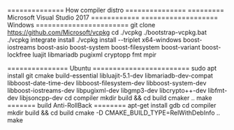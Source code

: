 ============== How compiler distro ===============
========= Microsoft Visual Studio 2017 ============
=================== Windows =======================
git clone https://github.com/Microsoft/vcpkg
cd ./vcpkg
./bootstrap-vcpkg.bat
./vcpkg integrate install
./vcpkg install --triplet x64-windows boost-iostreams boost-asio boost-system boost-filesystem boost-variant boost-lockfree luajit libmariadb pugixml cryptopp fmt mpir

=============== Ubuntu ========================
sudo apt install git cmake build-essential libluajit-5.1-dev libmariadb-dev-compat libboost-date-time-dev libboost-filesystem-dev libboost-system-dev libboost-iostreams-dev libpugixml-dev libgmp3-dev libcrypto++-dev libfmt-dev libjsoncpp-dev
cd compiler
mkdir build && cd build
cmaker ..
make
======= build Anti-RollBack ========
apt-get install gdb
cd compiler
mkdir build && cd build
cmake -D CMAKE_BUILD_TYPE=RelWithDebInfo ..
make
